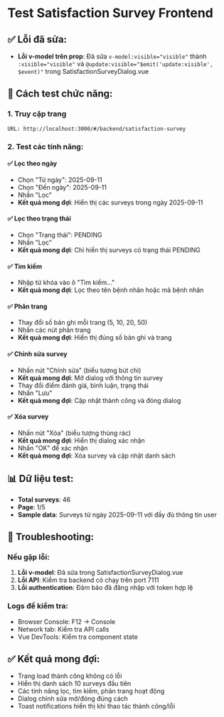 # Test Satisfaction Survey Frontend

## ✅ Lỗi đã sửa:
- **Lỗi v-model trên prop**: Đã sửa `v-model:visible="visible"` thành `:visible="visible"` và `@update:visible="$emit('update:visible', $event)"` trong SatisfactionSurveyDialog.vue

## 🧪 Cách test chức năng:

### 1. Truy cập trang
```
URL: http://localhost:3000/#/backend/satisfaction-survey
```

### 2. Test các tính năng:

#### ✅ Lọc theo ngày
- Chọn "Từ ngày": 2025-09-11
- Chọn "Đến ngày": 2025-09-11
- Nhấn "Lọc"
- **Kết quả mong đợi**: Hiển thị các surveys trong ngày 2025-09-11

#### ✅ Lọc theo trạng thái
- Chọn "Trạng thái": PENDING
- Nhấn "Lọc"
- **Kết quả mong đợi**: Chỉ hiển thị surveys có trạng thái PENDING

#### ✅ Tìm kiếm
- Nhập từ khóa vào ô "Tìm kiếm..."
- **Kết quả mong đợi**: Lọc theo tên bệnh nhân hoặc mã bệnh nhân

#### ✅ Phân trang
- Thay đổi số bản ghi mỗi trang (5, 10, 20, 50)
- Nhấn các nút phân trang
- **Kết quả mong đợi**: Hiển thị đúng số bản ghi và trang

#### ✅ Chỉnh sửa survey
- Nhấn nút "Chỉnh sửa" (biểu tượng bút chì)
- **Kết quả mong đợi**: Mở dialog với thông tin survey
- Thay đổi điểm đánh giá, bình luận, trạng thái
- Nhấn "Lưu"
- **Kết quả mong đợi**: Cập nhật thành công và đóng dialog

#### ✅ Xóa survey
- Nhấn nút "Xóa" (biểu tượng thùng rác)
- **Kết quả mong đợi**: Hiển thị dialog xác nhận
- Nhấn "OK" để xác nhận
- **Kết quả mong đợi**: Xóa survey và cập nhật danh sách

## 📊 Dữ liệu test:
- **Total surveys**: 46
- **Page**: 1/5
- **Sample data**: Surveys từ ngày 2025-09-11 với đầy đủ thông tin user

## 🔧 Troubleshooting:

### Nếu gặp lỗi:
1. **Lỗi v-model**: Đã sửa trong SatisfactionSurveyDialog.vue
2. **Lỗi API**: Kiểm tra backend có chạy trên port 7111
3. **Lỗi authentication**: Đảm bảo đã đăng nhập với token hợp lệ

### Logs để kiểm tra:
- Browser Console: F12 → Console
- Network tab: Kiểm tra API calls
- Vue DevTools: Kiểm tra component state

## ✅ Kết quả mong đợi:
- Trang load thành công không có lỗi
- Hiển thị danh sách 10 surveys đầu tiên
- Các tính năng lọc, tìm kiếm, phân trang hoạt động
- Dialog chỉnh sửa mở/đóng đúng cách
- Toast notifications hiển thị khi thao tác thành công/lỗi
